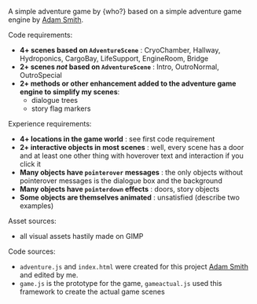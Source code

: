 A simple adventure game by {who?} based on a simple adventure game engine by [Adam Smith](https://github.com/rndmcnlly).

Code requirements:
- **4+ scenes based on `AdventureScene`**       : CryoChamber, Hallway, Hydroponics, CargoBay, LifeSupport, EngineRoom, Bridge
- **2+ scenes *not* based on `AdventureScene`** : Intro, OutroNormal, OutroSpecial
- **2+ methods or other enhancement added to the adventure game engine to simplify my scenes**:
    - dialogue trees
    - story flag markers

Experience requirements:
- **4+ locations in the game world**            : see first code requirement
- **2+ interactive objects in most scenes**     : well, every scene has a door and at least one other thing with hoverover text and interaction if you click it
- **Many objects have `pointerover` messages**  : the only objects without pointerover messages is the dialogue box and the background
- **Many objects have `pointerdown` effects**   : doors, story objects
- **Some objects are themselves animated**      : unsatisfied (describe two examples)

Asset sources:
- all visual assets hastily made on GIMP

Code sources:
- `adventure.js` and `index.html` were created for this project [Adam Smith](https://github.com/rndmcnlly) and edited by me.
- `game.js` is the prototype for the game, `gameactual.js` used this framework to create the actual game scenes